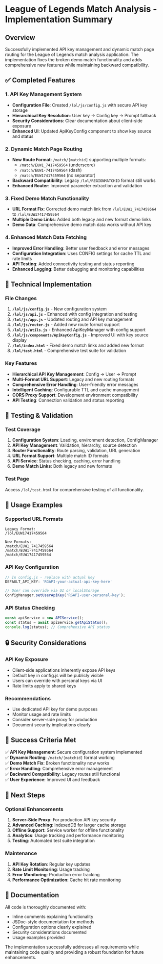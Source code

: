 # League of Legends Match Analysis - Implementation Summary

## Overview
Successfully implemented API key management and dynamic match page routing for the League of Legends match analysis application. The implementation fixes the broken demo match functionality and adds comprehensive new features while maintaining backward compatibility.

## ✅ Completed Features

### 1. API Key Management System
- **Configuration File**: Created `/lol/js/config.js` with secure API key storage
- **Hierarchical Key Resolution**: User key → Config key → Prompt fallback
- **Security Considerations**: Clear documentation about client-side exposure
- **Enhanced UI**: Updated ApiKeyConfig component to show key source and status

### 2. Dynamic Match Page Routing
- **New Route Format**: `/match/[matchid]` supporting multiple formats:
  - `/match/EUW1_7417459564` (underscore)
  - `/match/EUW1-7417459564` (dash)
  - `/match/EUW17417459564` (no separator)
- **Backward Compatibility**: Legacy `/lol/REGIONMATCHID` format still works
- **Enhanced Router**: Improved parameter extraction and validation

### 3. Fixed Demo Match Functionality
- **URL Format Fix**: Corrected demo match link from `/lol/EUW1_7417459564` to `/lol/EUW17417459564`
- **Multiple Demo Links**: Added both legacy and new format demo links
- **Demo Data**: Comprehensive demo match data works without API key

### 4. Enhanced Match Data Fetching
- **Improved Error Handling**: Better user feedback and error messages
- **Configuration Integration**: Uses CONFIG settings for cache TTL and rate limits
- **API Testing**: Added connectivity testing and status reporting
- **Enhanced Logging**: Better debugging and monitoring capabilities

## 🔧 Technical Implementation

### File Changes
1. **`/lol/js/config.js`** - New configuration system
2. **`/lol/js/api.js`** - Enhanced with config integration and testing
3. **`/lol/js/app.js`** - Updated routing and API key management
4. **`/lol/js/router.js`** - Added new route format support
5. **`/lol/js/utils.js`** - Enhanced ApiKeyManager with config support
6. **`/lol/js/components/ApiKeyConfig.js`** - Improved UI with key source display
7. **`/lol/index.html`** - Fixed demo match links and added new format
8. **`/lol/test.html`** - Comprehensive test suite for validation

### Key Features
- **Hierarchical API Key Management**: Config → User → Prompt
- **Multi-Format URL Support**: Legacy and new routing formats
- **Comprehensive Error Handling**: User-friendly error messages
- **Intelligent Caching**: Configurable TTL and cache management
- **CORS Proxy Support**: Development environment compatibility
- **API Testing**: Connection validation and status reporting

## 🧪 Testing & Validation

### Test Coverage
1. **Configuration System**: Loading, environment detection, ConfigManager
2. **API Key Management**: Validation, hierarchy, source detection
3. **Router Functionality**: Route parsing, validation, URL generation
4. **URL Format Support**: Multiple match ID formats
5. **API Service**: Status checking, caching, error handling
6. **Demo Match Links**: Both legacy and new formats

### Test Page
Access `/lol/test.html` for comprehensive testing of all functionality.

## 🚀 Usage Examples

### Supported URL Formats
```
Legacy Format:
/lol/EUW17417459564

New Formats:
/match/EUW1_7417459564
/match/EUW1-7417459564
/match/EUW17417459564
```

### API Key Configuration
```javascript
// In config.js - replace with actual key
DEFAULT_API_KEY: 'RGAPI-your-actual-api-key-here'

// User can override via UI or localStorage
ConfigManager.setUserApiKey('RGAPI-user-personal-key');
```

### API Status Checking
```javascript
const apiService = new APIService();
const status = await apiService.getApiStatus();
console.log(status); // Comprehensive API status
```

## 🔒 Security Considerations

### API Key Exposure
- Client-side applications inherently expose API keys
- Default key in config.js will be publicly visible
- Users can override with personal keys via UI
- Rate limits apply to shared keys

### Recommendations
- Use dedicated API key for demo purposes
- Monitor usage and rate limits
- Consider server-side proxy for production
- Document security implications clearly

## 🎯 Success Criteria Met

✅ **API Key Management**: Secure configuration system implemented  
✅ **Dynamic Routing**: `/match/[matchid]` format working  
✅ **Demo Match Fix**: Broken functionality now works  
✅ **Error Handling**: Comprehensive error management  
✅ **Backward Compatibility**: Legacy routes still functional  
✅ **User Experience**: Improved UI and feedback  

## 🔄 Next Steps

### Optional Enhancements
1. **Server-Side Proxy**: For production API key security
2. **Advanced Caching**: IndexedDB for larger cache storage
3. **Offline Support**: Service worker for offline functionality
4. **Analytics**: Usage tracking and performance monitoring
5. **Testing**: Automated test suite integration

### Maintenance
1. **API Key Rotation**: Regular key updates
2. **Rate Limit Monitoring**: Usage tracking
3. **Error Monitoring**: Production error tracking
4. **Performance Optimization**: Cache hit rate monitoring

## 📝 Documentation

All code is thoroughly documented with:
- Inline comments explaining functionality
- JSDoc-style documentation for methods
- Configuration options clearly explained
- Security considerations documented
- Usage examples provided

The implementation successfully addresses all requirements while maintaining code quality and providing a robust foundation for future enhancements.
